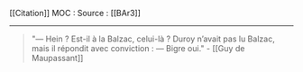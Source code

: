 [[Citation]]
MOC : 
Source : [[BAr3]]
***

> "— Hein ? Est-il à la Balzac, celui-là ? Duroy n’avait pas lu Balzac, mais il répondit avec conviction : — Bigre oui." \- [[Guy de Maupassant]]